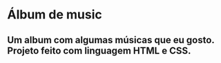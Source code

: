 # Álbum de music
## Um album com algumas músicas que eu gosto. Projeto feito com linguagem HTML e CSS. 

